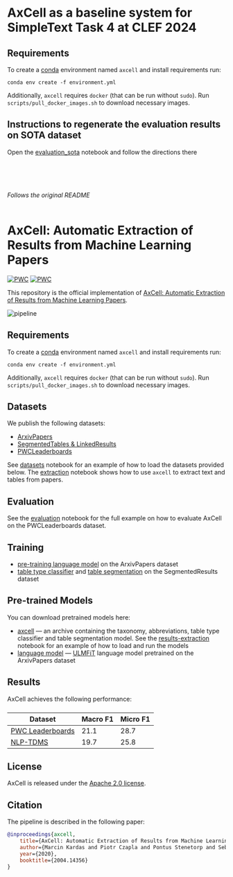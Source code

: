 # AxCell as a baseline system for SimpleText Task 4 at CLEF 2024
## Requirements

To create a [conda](https://www.anaconda.com/distribution/) environment named `axcell` and install requirements run:

```setup
conda env create -f environment.yml
```

Additionally, `axcell` requires `docker` (that can be run without `sudo`). Run `scripts/pull_docker_images.sh` to download necessary images.

## Instructions to regenerate the evaluation results on SOTA dataset
Open the [evaluation_sota](notebooks/evaluation_sota.ipynb) notebook and follow the directions there

<br/><br/><br/><br/>
_Follows the original README_
<br/><br/>

# AxCell: Automatic Extraction of Results from Machine Learning Papers
[![PWC](https://img.shields.io/endpoint.svg?url=https://paperswithcode.com/badge/axcell-automatic-extraction-of-results-from/scientific-results-extraction-on-pwc)](https://paperswithcode.com/sota/scientific-results-extraction-on-pwc?p=axcell-automatic-extraction-of-results-from)
[![PWC](https://img.shields.io/endpoint.svg?url=https://paperswithcode.com/badge/axcell-automatic-extraction-of-results-from/scientific-results-extraction-on-nlp-tdms-exp)](https://paperswithcode.com/sota/scientific-results-extraction-on-nlp-tdms-exp?p=axcell-automatic-extraction-of-results-from)

This repository is the official implementation of [AxCell: Automatic Extraction of Results from Machine Learning Papers](https://arxiv.org/abs/2004.14356).

![pipeline](https://user-images.githubusercontent.com/13535078/81287158-33e01000-905a-11ea-8573-d716373efbdd.png)

## Requirements

To create a [conda](https://www.anaconda.com/distribution/) environment named `axcell` and install requirements run:

```setup
conda env create -f environment.yml
```

Additionally, `axcell` requires `docker` (that can be run without `sudo`). Run `scripts/pull_docker_images.sh` to download necessary images.

## Datasets
We publish the following datasets:
* [ArxivPapers](https://github.com/paperswithcode/axcell/releases/download/v1.0/arxiv-papers.csv.xz)
* [SegmentedTables & LinkedResults](https://github.com/paperswithcode/axcell/releases/download/v1.0/segmented-tables.json.xz)
* [PWCLeaderboards](https://github.com/paperswithcode/axcell/releases/download/v1.0/pwc-leaderboards.json.xz)

See [datasets](notebooks/datasets.ipynb) notebook for an example of how to load the datasets provided below. The [extraction](notebooks/extraction.ipynb) notebook shows how to use `axcell` to extract text and tables from papers.

## Evaluation

See the [evaluation](notebooks/evaluation.ipynb) notebook for the full example on how to evaluate AxCell on the PWCLeaderboards dataset. 

## Training

* [pre-training language model](notebooks/training/lm.ipynb) on the ArxivPapers dataset 
* [table type classifier](notebooks/training/table-type-classifier.ipynb) and [table segmentation](notebooks/training/table-segmentation.ipynb) on the SegmentedResults dataset 

## Pre-trained Models

You can download pretrained models here:

- [axcell](https://github.com/paperswithcode/axcell/releases/download/v1.0/models.tar.xz) &mdash; an archive containing the taxonomy, abbreviations, table type classifier and table segmentation model. See the [results-extraction](notebooks/results-extraction.ipynb) notebook for an example of how to load and run the models 
- [language model](https://github.com/paperswithcode/axcell/releases/download/v1.0/lm.pth.xz) &mdash; [ULMFiT](https://arxiv.org/abs/1801.06146) language model pretrained on the ArxivPapers dataset

## Results

AxCell achieves the following performance:

### 


| Dataset | Macro F1 | Micro F1 |
| ---------- |---------------- | -------------- |
| [PWC Leaderboards](https://paperswithcode.com/sota/scientific-results-extraction-on-pwc)     |     21.1         |      28.7       |
| [NLP-TDMS](https://paperswithcode.com/sota/scientific-results-extraction-on-nlp-tdms-exp)    |     19.7         |      25.8       |



## License

AxCell is released under the [Apache 2.0 license](LICENSE).

## Citation
The pipeline is described in the following paper:
```bibtex
@inproceedings{axcell,
    title={AxCell: Automatic Extraction of Results from Machine Learning Papers},
    author={Marcin Kardas and Piotr Czapla and Pontus Stenetorp and Sebastian Ruder and Sebastian Riedel and Ross Taylor and Robert Stojnic},
    year={2020},
    booktitle={2004.14356}
}
```
